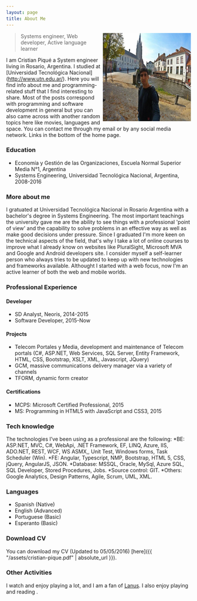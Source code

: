 ```yaml
---
layout: page
title: About Me
---
```



<p class="full-width no-margin"><img src="/public/image/profile.jpg" alt="CP" style="width:15rem;height:15rem;" align="right"/></p>

<blockquote class="full-width"><p>Systems engineer, Web developer, Active language learner</p></blockquote>


I am Cristian Piqué a System engineer living in Rosario, Argentina. I studied at [Universidad Tecnológica Nacional] (http://www.utn.edu.ar/). 
Here you will find info about me and programming-related stuff that I find interesting to share. Most of the posts correspond with programming and software development in general but you can also came across with another random topics here like movies, languages and space.
You can contact me through my email or by any social media network. Links in the bottom of the home page.

### Education
* Economía y Gestión de las Organizaciones, Escuela Normal Superior Media N°1, Argentina
* Systems Engineering, Universidad Tecnológica Nacional, Argentina, 2008-2016


### More about me
I gratuated at Universidad Tecnológica Nacional in Rosario Argentina with a bachelor's degree in Systems Engineering. The most important teachings the university gave me are the ability to see things with a professional 'point of view' and the capability to solve problems in an effective way as well as make good decisions under pressure. 
Since I graduated I'm more keen on the technical aspects of the field, that's why I take a lot of online courses to improve what I already know on websites like PluralSight, Microsoft MVA and Google and Android developers site.
I consider myself a self-learner person who always tries to be updated to keep up with new technologies and frameworks available. Althought I started with a web focus, now I'm an active learner of both the web and mobile worlds. 


### Professional Experience

#### Developer
* SD Analyst, Neoris, 2014-2015
* Software Developer, 2015-Now

#### Projects
* Telecom Portales y Media, development and maintenance of Telecom portals (C#, ASP.NET, Web Services, SQL Server, Entity Framework, HTML, CSS, Bootstrap, XSLT, XML, Javascript, JQuery)
* GCM, massive communications delivery manager via a variety of channels
* TFORM, dynamic form creator

#### Certifications
* MCPS: Microsoft Certified Professional, 2015 
* MS: Programming in HTML5 with JavaScript and CSS3, 2015


### Tech knowledge
The technologies I’ve been using as a professional are the following:
*BE: ASP.NET, MVC, C#, WebApi, .NET Framework, EF, LINQ, Azure, IIS, ADO.NET, REST, WCF, WS ASMX,, Unit Test, Windows forms, Task Scheduler (Win).
*FE: Angular, Typescript, NMP, Bootstrap, HTML 5, CSS, jQuery, AngularJS, JSON.
*Database: MSSQL, Oracle, MySql, Azure SQL, SQL Developer, Stored Procedures, Jobs.
*Source control: GIT.
*Others: Google Analytics, Design Patterns, Agile, Scrum, UML, XML.

### Languages
- Spanish (Native)
- English (Advanced)
- Portuguese (Basic)
- Esperanto (Basic)


### Download CV
You can download my CV (Updated to 05/05/2016) [here]({{ "/assets/cristian-pique.pdf" | absolute_url }}).


### Other Activities

I watch and enjoy playing <i class="em em-soccer"></i> a lot, and I am a fan of [Lanus](http://www.clublanus.com/).
I also enjoy playing <i class="em em-chess"></i> and reading <i class="em em-book"></i>.

